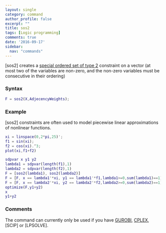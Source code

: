 ```yaml
---
layout: single
category: command
author_profile: false
excerpt: ""
title: sos2
tags: [Logic programming]
comments: true
date: '2016-09-17'
sidebar:
  nav: "commands"
---
```


[sos2] creates a [special ordered set of type 2](http://en.wikipedia.org/wiki/Special_ordered_set) constraint on a vector (at most two of the variables are non-zero, and the non-zero variables must be consecutive in their ordering)

### Syntax

````matlab
F = sos2(X,AdjecencyWeights);
````

### Example

[sos2] constraints are often used to model piecewise linear approximations of nonlinear functions.

````matlab
xi = linspace(0,2*pi,25)';
f1 = sin(xi);
f2 = cos(xi).^3;
plot(xi,f1+f2)

sdpvar x y1 y2
lambda1 = sdpvar(length(f1),1)
lambda2 = sdpvar(length(f2),1)
F = [sos2(lambda1), sos2(lambda2)]
F = [F, x == lambda1'*xi, y1 == lambda1'*f1,lambda1>=0,sum(lambda1)==1]
F = [F, x == lambda2'*xi, y2 == lambda2'*f2,lambda2>=0,sum(lambda2)==1]
optimize(F,y1+y2)
x
y1+y2
````

### Comments

The command can currently only be used if you have [GUROBI](/solver/gurobi), [CPLEX](/solver/cplex), [SCIP] or  [LPSOLVE].
